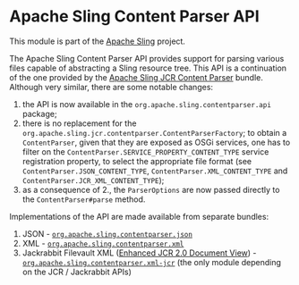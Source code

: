 Apache Sling Content Parser API
====
This module is part of the [Apache Sling](https://sling.apache.org) project.

The Apache Sling Content Parser API provides support for parsing various files capable of abstracting a Sling resource tree. This API is a 
continuation of the one provided by the [Apache Sling JCR Content Parser](https://github.com/apache/sling-org-apache-sling-jcr-contentparser) bundle. Although very similar, there are some notable changes:

1. the API is now available in the `org.apache.sling.contentparser.api` package;
2. there is no replacement for the `org.apache.sling.jcr.contentparser.ContentParserFactory`; to obtain a `ContentParser`, given that 
they are exposed as OSGi services, one has to filter on the `ContentParser.SERVICE_PROPERTY_CONTENT_TYPE` service registration property,
to select the appropriate file format (see `ContentParser.JSON_CONTENT_TYPE`, `ContentParser.XML_CONTENT_TYPE` and
`ContentParser.JCR_XML_CONTENT_TYPE`);
3. as a consequence of 2., the `ParserOptions` are now passed directly to the `ContentParser#parse` method.

Implementations of the API are made available from separate bundles:
1. JSON - [`org.apache.sling.contentparser.json`](https://github.com/apache/sling-whiteboard/tree/master/contentparser/org-apache-sling-contentparser-json)
2. XML - [`org.apache.sling.contentparser.xml`](https://github.com/apache/sling-whiteboard/tree/master/contentparser/org-apache-sling-contentparser-xml)
3. Jackrabbit Filevault XML ([Enhanced JCR 2.0 Document View](https://jackrabbit.apache.org/filevault/docview.html)) - [`org.apache.sling.contentparser.xml-jcr`](https://github.com/apache/sling-whiteboard/tree/master/contentparser/org-apache-sling-contentparser-xml-jcr) (the only module depending on the JCR / 
Jackrabbit APIs)

